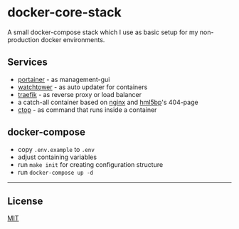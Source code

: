 # docker-core-stack
A small docker-compose stack which I use as basic setup for my non-production docker environments.

## Services

* [portainer](https://github.com/portainer/portainer) - as management-gui 
* [watchtower](https://github.com/v2tec/watchtower) - as auto updater for containers
* [traefik](https://github.com/containous/traefik) - as reverse proxy or load balancer
* a catch-all container based on [nginx](http://nginx.org/) and [hml5bp](https://github.com/h5bp/html5-boilerplate)'s 404-page
* [ctop](https://github.com/bcicen/ctop) - as command that runs inside a container

## docker-compose

* copy `.env.example` to `.env`
* adjust containing variables
* run `make init` for creating configuration structure
* run `docker-compose up -d`

----
## License
[MIT](LICENSE)
